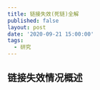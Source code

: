 ```yaml
---
title: 链接失效(死链)全解
published: false
layout: post
date: '2020-09-21 15:00:00'
tags:
  - 研究
---
```


链接失效情况概述
----------------


